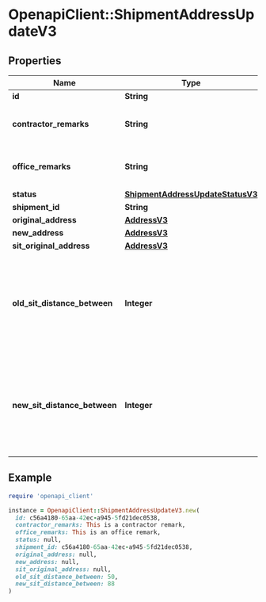 # OpenapiClient::ShipmentAddressUpdateV3

## Properties

| Name | Type | Description | Notes |
| ---- | ---- | ----------- | ----- |
| **id** | **String** |  | [readonly] |
| **contractor_remarks** | **String** | The reason there is an address change. | [readonly] |
| **office_remarks** | **String** | The TOO comment on approval or rejection. | [optional] |
| **status** | [**ShipmentAddressUpdateStatusV3**](ShipmentAddressUpdateStatusV3.md) |  |  |
| **shipment_id** | **String** |  | [readonly] |
| **original_address** | [**AddressV3**](AddressV3.md) |  |  |
| **new_address** | [**AddressV3**](AddressV3.md) |  |  |
| **sit_original_address** | [**AddressV3**](AddressV3.md) |  | [optional] |
| **old_sit_distance_between** | **Integer** | The distance between the original SIT address and the previous/old destination address of shipment | [optional] |
| **new_sit_distance_between** | **Integer** | The distance between the original SIT address and requested new destination address of shipment | [optional] |

## Example

```ruby
require 'openapi_client'

instance = OpenapiClient::ShipmentAddressUpdateV3.new(
  id: c56a4180-65aa-42ec-a945-5fd21dec0538,
  contractor_remarks: This is a contractor remark,
  office_remarks: This is an office remark,
  status: null,
  shipment_id: c56a4180-65aa-42ec-a945-5fd21dec0538,
  original_address: null,
  new_address: null,
  sit_original_address: null,
  old_sit_distance_between: 50,
  new_sit_distance_between: 88
)
```

